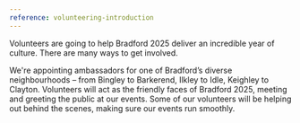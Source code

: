 ```yaml
---
reference: volunteering-introduction
---
```

Volunteers are going to help Bradford 2025 deliver an incredible year of culture. There are many ways to get involved.

We're appointing ambassadors for one of Bradford’s diverse neighbourhoods – from Bingley to Barkerend, Ilkley to Idle, Keighley to Clayton. Volunteers will act as the friendly faces of Bradford 2025, meeting and greeting the public at our events. Some of our volunteers will be helping out behind the scenes, making sure our events run smoothly.
